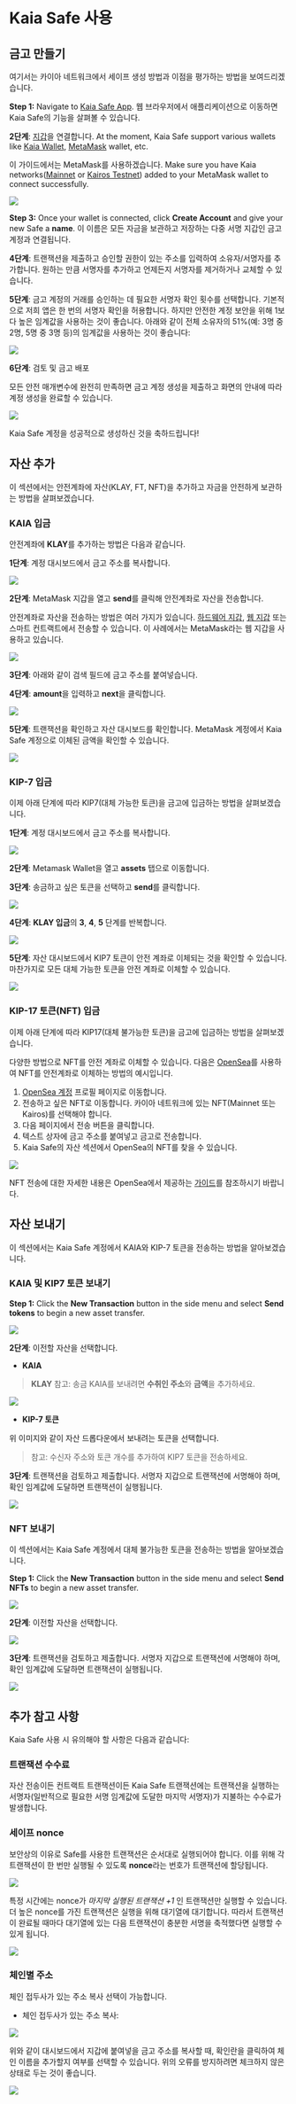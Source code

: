 # Kaia Safe 사용

## 금고 만들기

여기서는 카이아 네트워크에서 세이프 생성 방법과 이점을 평가하는 방법을 보여드리겠습니다.

**Step 1:** Navigate to [Kaia Safe App](https://safe.kaia.io/). 웹 브라우저에서 애플리케이션으로 이동하면 Kaia Safe의 기능을 살펴볼 수 있습니다.

**2단계**: [지갑](https://docs.ethhub.io/using-ethereum/wallets/intro-to-ethereum-wallets/)을 연결합니다. At the moment, Kaia Safe support various wallets like [Kaia Wallet](https://docs.kaiawallet.io/), [MetaMask](../../../tutorials/connecting-metamask.mdx) wallet, etc.

이 가이드에서는 MetaMask를 사용하겠습니다. Make sure you have Kaia networks([Mainnet](../../../tutorials/connecting-metamask.mdx#connect-to-kaia-network) or [Kairos Testnet](../../../tutorials/connecting-metamask.mdx#connect-to-kaia-network)) added to your MetaMask wallet to connect successfully.

![](/img/build/tools/kaia-safe/kaia-safe-connect-wallet.png)

**Step 3:**  Once your wallet is connected, click **Create Account** and give your new Safe a **name**. 이 이름은 모든 자금을 보관하고 저장하는 다중 서명 지갑인 금고 계정과 연결됩니다.

**4단계**: 트랜잭션을 제출하고 승인할 권한이 있는 주소를 입력하여 소유자/서명자를 추가합니다. 원하는 만큼 서명자를 추가하고 언제든지 서명자를 제거하거나 교체할 수 있습니다.

**5단계**: 금고 계정의 거래를 승인하는 데 필요한 서명자 확인 횟수를 선택합니다. 기본적으로 저희 앱은 한 번의 서명자 확인을 허용합니다. 하지만 안전한 계정 보안을 위해 1보다 높은 임계값을 사용하는 것이 좋습니다. 아래와 같이 전체 소유자의 51%(예: 3명 중 2명, 5명 중 3명 등)의 임계값을 사용하는 것이 좋습니다:

![](/img/build/tools/kaia-safe/kaia-safe-create-acct.gif)

**6단계**: 검토 및 금고 배포

모든 안전 매개변수에 완전히 만족하면 금고 계정 생성을 제출하고 화면의 안내에 따라 계정 생성을 완료할 수 있습니다.

![](/img/build/tools/kaia-safe/kaia-safe-create-review.gif)

Kaia Safe 계정을 성공적으로 생성하신 것을 축하드립니다!

## 자산 추가

이 섹션에서는 안전계좌에 자산(KLAY, FT, NFT)을 추가하고 자금을 안전하게 보관하는 방법을 살펴보겠습니다.

### KAIA 입금

안전계좌에 **KLAY**를 추가하는 방법은 다음과 같습니다.

**1단계**: 계정 대시보드에서 금고 주소를 복사합니다.

![](/img/build/tools/kaia-safe/ks-deposit-copy-addr.png)

**2단계**: MetaMask 지갑을 열고 **send**를 클릭해 안전계좌로 자산을 전송합니다.

안전계좌로 자산을 전송하는 방법은 여러 가지가 있습니다. [하드웨어 지갑](https://docs.ethhub.io/using-ethereum/wallets/hardware/), [웹 지갑](https://docs.ethhub.io/using-ethereum/wallets/web/) 또는 스마트 컨트랙트에서 전송할 수 있습니다. 이 사례에서는 MetaMask라는 웹 지갑을 사용하고 있습니다.

![](/img/build/tools/kaia-safe/ks-token-send-btn.png)

**3단계**: 아래와 같이 검색 필드에 금고 주소를 붙여넣습니다.

**4단계**: **amount**을 입력하고 **next**을 클릭합니다.

![](/img/build/tools/kaia-safe/ks-token-send-details.png)

**5단계**: 트랜잭션을 확인하고 자산 대시보드를 확인합니다. MetaMask 계정에서 Kaia Safe 계정으로 이체된 금액을 확인할 수 있습니다.

![](/img/build/tools/kaia-safe/kaia-safe-klay-bal.png)

### KIP-7 입금

이제 아래 단계에 따라 KIP7(대체 가능한 토큰)을 금고에 입금하는 방법을 살펴보겠습니다.

**1단계**: 계정 대시보드에서 금고 주소를 복사합니다.

![](/img/build/tools/kaia-safe/ks-deposit-ft-copy.png)

**2단계**: Metamask Wallet을 열고 **assets** 탭으로 이동합니다.

**3단계**: 송금하고 싶은 토큰을 선택하고 **send**를 클릭합니다.

![](/img/build/tools/kaia-safe/ks-ft-send-btn.png)

**4단계**: **KLAY 입금**의 **3**, **4**, **5** 단계를 반복합니다.

![](/img/build/tools/kaia-safe/ks-ft-send-details.png)

**5단계**: 자산 대시보드에서 KIP7 토큰이 안전 계좌로 이체되는 것을 확인할 수 있습니다. 마찬가지로 모든 대체 가능한 토큰을 안전 계좌로 이체할 수 있습니다.

![](/img/build/tools/kaia-safe/ks-ft-balance.png)

### KIP-17 토큰(NFT) 입금

이제 아래 단계에 따라 KIP17(대체 불가능한 토큰)을 금고에 입금하는 방법을 살펴보겠습니다.

다양한 방법으로 NFT를 안전 계좌로 이체할 수 있습니다. 다음은 [OpenSea](https://opensea.io/about)를 사용하여 NFT를 안전계좌로 이체하는 방법의 예시입니다.

1. [OpenSea 계정](https://testnets.opensea.io/account) 프로필 페이지로 이동합니다.
2. 전송하고 싶은 NFT로 이동합니다. 카이아 네트워크에 있는 NFT(Mainnet 또는 Kairos)를 선택해야 합니다.
3. 다음 페이지에서 전송 버튼을 클릭합니다.
4. 텍스트 상자에 금고 주소를 붙여넣고 금고로 전송합니다.
5. Kaia Safe의 자산 섹션에서 OpenSea의 NFT를 찾을 수 있습니다.

![](/img/build/tools/kaia-safe/kaia-safe-trf-nft.gif)

NFT 전송에 대한 자세한 내용은 OpenSea에서 제공하는 [가이드](https://support.opensea.io/en/articles/8866959-how-can-i-transfer-an-nft-using-opensea)를 참조하시기 바랍니다.

## 자산 보내기

이 섹션에서는 Kaia Safe 계정에서 KAIA와 KIP-7 토큰을 전송하는 방법을 알아보겠습니다.

### KAIA 및 KIP7 토큰 보내기 <a id="Send KAIA from Safe"></a>

**Step 1:** Click the **New Transaction** button in the side menu and select **Send tokens** to begin a new asset transfer.

![](/img/build/tools/kaia-safe/kaia-safe-init-send-token.gif)

**2단계**: 이전할 자산을 선택합니다.

- **KAIA**

> **KLAY**
> 참고: 송금 KAIA를 보내려면 **수취인 주소**와 **금액**을 추가하세요.

![](/img/build/tools/kaia-safe/kaia-safe-send-token-details.gif)

- **KIP-7 토큰**

위 이미지와 같이 자산 드롭다운에서 보내려는 토큰을 선택합니다.

> 참고: 수신자 주소와 토큰 개수를 추가하여 KIP7 토큰을 전송하세요.

**3단계**: 트랜잭션을 검토하고 제출합니다. 서명자 지갑으로 트랜잭션에 서명해야 하며, 확인 임계값에 도달하면 트랜잭션이 실행됩니다.

![](/img/build/tools/kaia-safe/kaia-safe-review-send-tokens.gif)

### NFT 보내기 <a id="Send NFTs from Safe"></a>

이 섹션에서는 Kaia Safe 계정에서 대체 불가능한 토큰을 전송하는 방법을 알아보겠습니다.

**Step 1:** Click the **New Transaction** button in the side menu and select **Send NFTs** to begin a new asset transfer.

![](/img/build/tools/kaia-safe/kaia-safe-init-send-nft.gif)

**2단계**: 이전할 자산을 선택합니다.

![](/img/build/tools/kaia-safe/kaia-safe-send-nft-details.gif)

**3단계**: 트랜잭션을 검토하고 제출합니다. 서명자 지갑으로 트랜잭션에 서명해야 하며, 확인 임계값에 도달하면 트랜잭션이 실행됩니다.

![](/img/build/tools/kaia-safe/kaia-safe-review-send-nft.gif)

## 추가 참고 사항 <a id="Points to Note"></a>

Kaia Safe 사용 시 유의해야 할 사항은 다음과 같습니다:

### 트랜잭션 수수료 <a id="Transaction Fees"></a>

자산 전송이든 컨트랙트 트랜잭션이든 Kaia Safe 트랜잭션에는 트랜잭션을 실행하는 서명자(일반적으로 필요한 서명 임계값에 도달한 마지막 서명자)가 지불하는 수수료가 발생합니다.

### 세이프 nonce <a id="Safe Nonce"></a>

보안상의 이유로 Safe를 사용한 트랜잭션은 순서대로 실행되어야 합니다. 이를 위해 각 트랜잭션이 한 번만 실행될 수 있도록 **nonce**라는 번호가 트랜잭션에 할당됩니다.

![](/img/build/tools/kaia-safe/ks-nounce.png)

특정 시간에는 nonce가 _마지막 실행된 트랜잭션 +1_ 인 트랜잭션만 실행할 수 있습니다. 더 높은 nonce를 가진 트랜잭션은 실행을 위해 대기열에 대기합니다. 따라서 트랜잭션이 완료될 때마다 대기열에 있는 다음 트랜잭션이 충분한 서명을 축적했다면 실행할 수 있게 됩니다.

![](/img/build/tools/kaia-safe/ks-pending-tx.png)

### 체인별 주소 <a id="Chain-specific addresses"></a>

체인 접두사가 있는 주소 복사 선택이 가능합니다.

- 체인 접두사가 있는 주소 복사:

![](/img/build/tools/kaia-safe/ks-chain-spec-addr.png)

위와 같이 대시보드에서 지갑에 붙여넣을 금고 주소를 복사할 때, 확인란을 클릭하여 체인 이름을 추가할지 여부를 선택할 수 있습니다. 위의 오류를 방지하려면 체크하지 않은 상태로 두는 것이 좋습니다.

![](/img/build/tools/kaia-safe/ks-chain-addr-err.png)
